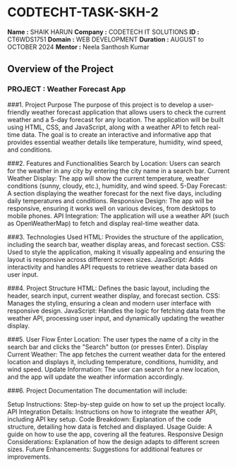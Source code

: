 # CODTECHT-TASK-SKH-2

**Name :** SHAIK HARUN 
**Company :** CODETECH IT SOLUTIONS
**ID :** CT6WDS1751
**Domain :** WEB DEVELOPMENT
**Duration :** AUGUST to OCTOBER 2024
**Mentor :** Neela Santhosh Kumar

## Overview of the Project
### PROJECT : Weather Forecast App

###1. Project Purpose
The purpose of this project is to develop a user-friendly weather forecast application that allows users to check the current weather and a 5-day forecast for any location. The application will be built using HTML, CSS, and JavaScript, along with a weather API to fetch real-time data. The goal is to create an interactive and informative app that provides essential weather details like temperature, humidity, wind speed, and conditions.

###2. Features and Functionalities
Search by Location: Users can search for the weather in any city by entering the city name in a search bar.
Current Weather Display: The app will show the current temperature, weather conditions (sunny, cloudy, etc.), humidity, and wind speed.
5-Day Forecast: A section displaying the weather forecast for the next five days, including daily temperatures and conditions.
Responsive Design: The app will be responsive, ensuring it works well on various devices, from desktops to mobile phones.
API Integration: The application will use a weather API (such as OpenWeatherMap) to fetch and display real-time weather data.

###3. Technologies Used
HTML: Provides the structure of the application, including the search bar, weather display areas, and forecast section.
CSS: Used to style the application, making it visually appealing and ensuring the layout is responsive across different screen sizes.
JavaScript: Adds interactivity and handles API requests to retrieve weather data based on user input.


###4. Project Structure
HTML: Defines the basic layout, including the header, search input, current weather display, and forecast section.
CSS: Manages the styling, ensuring a clean and modern user interface with responsive design.
JavaScript: Handles the logic for fetching data from the weather API, processing user input, and dynamically updating the weather display.


###5. User Flow
Enter Location: The user types the name of a city in the search bar and clicks the "Search" button (or presses Enter).
Display Current Weather: The app fetches the current weather data for the entered location and displays it, including temperature, conditions, humidity, and wind speed.
Update Information: The user can search for a new location, and the app will update the weather information accordingly.


###6. Project Documentation
The documentation will include:

Setup Instructions: Step-by-step guide on how to set up the project locally.
API Integration Details: Instructions on how to integrate the weather API, including API key setup.
Code Breakdown: Explanation of the code structure, detailing how data is fetched and displayed.
Usage Guide: A guide on how to use the app, covering all the features.
Responsive Design Considerations: Explanation of how the design adapts to different screen sizes.
Future Enhancements: Suggestions for additional features or improvements.
